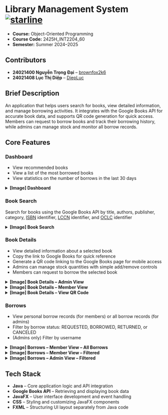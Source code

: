 # Library Management System [![starline](https://starlines.qoo.monster/assets/qoomon/starlines)](https://github.com/brownfox2k6/LibraryManagementSystem)

- **Course:** Object-Oriented Programming
- **Course Code:** 2425H_INT2204_60
- **Semester:** Summer 2024–2025

## Contributors
- **24021400 Nguyễn Trọng Đại** – [brownfox2k6](https://github.com/brownfox2k6)
- **24021408 Lục Thị Diệp** – [DiepLuc](https://github.com/DiepLuc)

## Brief Description
An application that helps users search for books, view detailed information, and manage borrowing activities. It integrates with the Google Books API for accurate book data, and supports QR code generation for quick access. Members can request to borrow books and track their borrowing history, while admins can manage stock and monitor all borrow records.

## Core Features

### Dashboard
- View recommended books
- View a list of the most borrowed books
- View statistics on the number of borrows in the last 30 days

<details><summary><strong>[Image] Dashboard</strong></summary>

![](readme-images/dashboard.png)
</details>

### Book Search
Search for books using the Google Books API by title, authors, publisher, category, [ISBN](https://en.wikipedia.org/wiki/ISBN) identifier, [LCCN](https://en.wikipedia.org/wiki/Library_of_Congress_Control_Number) identifier, and [OCLC](https://en.wikipedia.org/wiki/OCLC#Identifiers_and_linked_data) identifier

<details><summary><strong>[Image] Book Search</strong></summary>

![](readme-images/book_search.png)
</details>

### Book Details
- View detailed information about a selected book
- Copy the link to Google Books for quick reference
- Generate a QR code linking to the Google Books page for mobile access
- Admins can manage stock quantities with simple add/remove controls
- Members can request to borrow the selected book

<details><summary><strong>[Image] Book Details – Admin View</strong></summary>

![](readme-images/book_details_admin.png)
</details>

<details><summary><strong>[Image] Book Details – Member View</strong></summary>

![](readme-images/book_details_member.png)
</details>

<details><summary><strong>[Image] Book Details – View QR Code</strong></summary>

![](readme-images/book_details_view_qr.png)
</details>

### Borrows
- View personal borrow records (for members) or all borrow records (for admins)
- Filter by borrow status: REQUESTED, BORROWED, RETURNED, or CANCELED
- (Admins only) Filter by username

<details><summary><strong>[Image] Borrows – Member View – All Borrows</strong></summary>

![](readme-images/borrows_member_all.png)
</details>

<details><summary><strong>[Image] Borrows – Member View – Filtered</strong></summary>

![](readme-images/borrows_member_filtered.png)
</details>

<details><summary><strong>[Image] Borrows – Admin View – Filtered</strong></summary>

![](readme-images/borrows_admin_filtered.png)
</details>

## Tech Stack
- **Java** – Core application logic and API integration
- **Google Books API** – Retrieving and displaying book data
- **JavaFX** – User interface development and event handling
- **CSS** – Styling and customizing JavaFX components
- **FXML** – Structuring UI layout separately from Java code  
